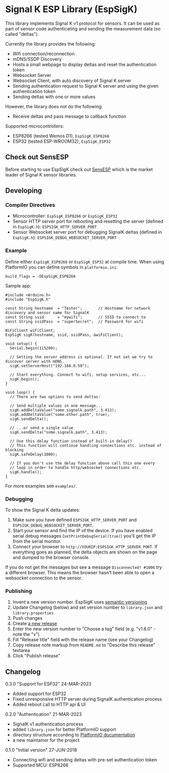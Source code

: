 # Signal K ESP Library (EspSigK)

This library implements Signal K v1 protocol for sensors. It can be used as
part of sensor code authenticating and sending the measurement data (so called "deltas").

Currently the library provides the following:

* Wifi connection/reconnection
* mDNS/SSDP Discovery
* Hosts a small webpage to display deltas and reset the authentication token
* Websocket Server
* Websocket Client, with auto discovery of Signal K server
* Sending authentication request to Signal K server and using the given authentication token
* Sending deltas with one or more values

However, the library does not do the following:
* Receive deltas and pass message to callback function

Supported microcontrollers:
* ESP8266 (tested Wemos D1), `EspSigK_ESP8266`
* ESP32 (tested ESP-WROOM32), `EspSigK_ESP32`

## Check out SensESP

Before starting to use EspSigK check out [SensESP](https://github.com/SignalK/SensESP/) which is the
market leader of Signal K sensor libraries.

## Developing

### Compiler Directives

 * Microcontroller: `EspSigK_ESP8266` or `EspSigK_ESP32`
 * Sensor HTTP server port for rebooting and resetting the server (defined in `EspSigK.h`): `ESPSIGK_HTTP_SERVER_PORT`
 * Sensor Websocket server port for debugging SignalK deltas (defined in `EspSigK.h`): `ESPSIGK_DEBUG_WEBSOCKET_SERVER_PORT`

### Example

Define either `EspSigK_ESP8266` or `EspSigK_ESP32` at compile time. When using PlatformIO you can define
symbols in `platformio.ini`:

```
build_flags = -DEspSigK_ESP8266
```

Sample app:

```
#include <Arduino.h>
#include "EspSigK.h"

const String hostname  = "Tester";       // Hostname for network discovery and sensor name for SignalK
const String ssid      = "mywifi";       // SSID to connect to
const String ssidPass  = "superSecret";  // Password for wifi

WiFiClient wiFiClient;
EspSigK sigK(hostname, ssid, ssidPass, &wiFiClient);

void setup() {
  Serial.begin(115200);

  // Setting the server address is optional. If not set we try to discover server with mDNS.
  sigK.setServerHost("192.168.0.50");   
  
  // Start everything. Connect to wifi, setup services, etc...
  sigK.begin();                         
}

void loop() {
  // There are two options to send deltas:

  // Send multiple values in one message...
  sigK.addDeltaValue("some.signalk.path", 3.413);
  sigK.addDeltaValue("some.other.path", true);
  sigK.sendDelta();
  
  // ...or send a single value
  sigK.sendDelta("some.signalk.path", 3.413);

  // Use this delay function instead of built-in delay()
  // This function will continue handling connections etc. instead of blocking
  sigK.safeDelay(1000);

  // If you don't use the delay function above call this one every
  // loop in order to handle http/websocket connections etc.
  sigK.handle();
}
```

For more examples see `examples/`.

### Debugging

To show the Signal K delta updates:

 1. Make sure you have defined `ESPSIGK_HTTP_SERVER_PORT` and `ESPSIGK_DEBUG_WEBSOCKET_SERVER_PORT`.
 1. Start your sensor and find the IP of the device. If you have enabled serial debug messages
    (`setPrintDebugSerial(true)`) you'll get the IP from the serial monitor.
 1. Connect your browser to `http://YOURIP:ESPSIGK_HTTP_SERVER_PORT`. If everything goes as
    planned, the delta objects are shown on the page and dumped to the browser console.

If you do not get the messages but see a message `Disconnected! #1006` try a different
browser. This means the browser hasn't been able to open a websocket connection to the
sensor.


### Publishing

 1. Invent a new version number. EspSigK uses [semantic versioning](https://semver.org/)
 1. Update Changelog (below) and set version number to `library.json` and `library.properties`
 1. Push changes
 1. Create [a new release](https://github.com/mplattu/EspSigK/releases/new)
 1. Enter the new version number to "Choose a tag" field (e.g. "v1.6.0" - note the "v")
 1. Fill "Release title" field with the release name (see your Changelog)
 1. Copy release note markup from `README.md` to "Describe this release" textarea
 1. Click "Publish release"

## Changelog

0.3.0 "Support for ESP32" 24-MAR-2023
 * Added support for ESP32
 * Fixed unresponsive HTTP server during SignalK authentication process
 * Added reboot call to HTTP api & UI

0.2.0 "Authentication" 21-MAR-2023
 * SignalK v1 authentication process
 * added `library.json` for better PlatformIO support
 * directory structure according to [PlatformIO documentation](https://docs.platformio.org/en/latest/librarymanager/creating.html)
 * a new maintainer for the project

0.1.0 "Initial version" 27-JUN-2018
 * Connecting wifi and sending deltas with pre-set authentication token
 * Supported MCU: ESP8266
